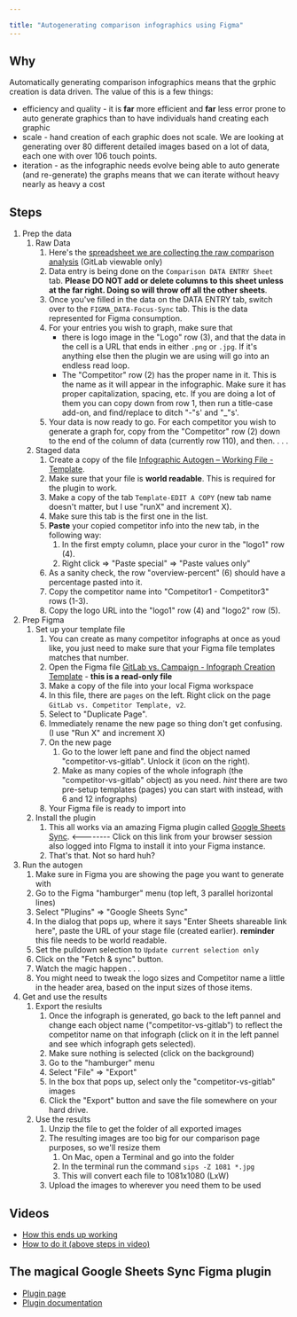 ```yaml
---

title: "Autogenerating comparison infographics using Figma"
---
```


## Why

Automatically generating comparison infographics means that the grphic creation is data driven. The value of this is a few things:
* efficiency and quality - it is **far** more efficient and **far** less error prone to auto generate graphics than to have individuals hand creating each graphic
* scale - hand creation of each graphic does not scale. We are looking at generating over 80 different detailed images based on a lot of data, each one with over 106 touch points.
* iteration - as the infographic needs evolve being able to auto generate (and re-generate) the graphs means that we can iterate without heavy nearly as heavy a cost

## Steps

1. Prep the data
   1. Raw Data
      1. Here's the [spreadsheet we are collecting the raw comparison analysis](https://docs.google.com/spreadsheets/d/1Dd1wraHGVM21L942PsYxNj8Czfvq9XO7ysG1Gge5YEk/edit?ts=5f4996cc#gid=90532820) (GitLab viewable only)
      1. Data entry is being done on the `Comparison DATA ENTRY Sheet` tab. **Please DO NOT add or delete columns to this sheet unless at the far right. Doing so will throw off all the other sheets**.
      1.  Once you've filled in the data on the DATA ENTRY tab, switch over to the `FIGMA_DATA-Focus-Sync` tab. This is the data represented for Figma consumption.
      1. For your entries you wish to graph, make sure that
         * there is logo image in the "Logo" row (3), and that the data in the cell is a URL that ends in either `.png` or `.jpg`. If it's anything else then the plugin we are using will go into an endless read loop.
         * The "Competitor" row (2) has the proper name in it. This is the name as it will appear in the infographic. Make sure it has proper capitalization, spacing, etc. If you are doing a lot of them you can copy down from row 1, then run a title-case add-on, and find/replace to ditch "-"s' and "_"s'.
      1. Your data is now ready to go. For each competitor you wish to generate a graph for, copy from the "Competitor" row (2) down to the end of the column of data (currently row 110), and then. . . .
    1. Staged data
       1. Create a copy of the file [Infographic Autogen – Working File - Template](https://docs.google.com/spreadsheets/d/1f1tsutSVxVIPU4FnYp8jnRIg1XafvXONO3tIBNb_N2A/edit?usp=sharing).
       1. Make sure that your file is **world readable**. This is required for the plugin to work.
       1. Make a copy of the tab `Template-EDIT A COPY` (new tab name doesn't matter, but I use "runX" and increment X).
       1. Make sure this tab is the first one in the list.
       1. **Paste** your copied competitor info into the new tab, in the following way:
          1. In the first empty column, place your curor in the "logo1" row (4).
          1. Right click => "Paste special" => "Paste values only"
       1. As a sanity check, the row "overview-percent" (6) should have a percentage pasted into it.
       1. Copy the competitor name into "Competitor1 - Competitor3" rows (1-3).
       1. Copy the logo URL into the "logo1" row (4) and "logo2" row (5).
1. Prep Figma
   1. Set up your template file
      1. You can create as many competitor infographs at once as youd like, you just need to make sure that your Figma file templates matches that number.
      1. Open the Figma file [GitLab vs. Campaign - Infograph Creation Template](https://www.figma.com/file/2HuDUksjDrflFNj4pQKSjG/GitLab-vs.-Campaign-Infograph-Creation-Template) - **this is a read-only file**
      1. Make a copy of the file into your local Figma workspace
      1. In this file, there are `pages` on the left. Right click on the page `GitLab vs. Competitor Template, v2`.
      1. Select to "Duplicate Page".
      1. Immediately rename the new page so thing don't get confusing. (I use "Run X" and increment X)
      1. On the new page
         1. Go to the lower left pane and find the object named "competitor-vs-gitlab". Unlock it (icon on the right).
         1. Make as many copies of the whole infograph (the "competitor-vs-gitlab" object) as you need. *hint* there are two pre-setup templates (pages) you can start with instead, with 6 and 12 infographs)
       1. Your Figma file is ready to import into
    1. Install the plugin
       1. This all works via an amazing Figma plugin called [Google Sheets Sync](https://www.figma.com/community/plugin/735770583268406934/Google-Sheets-Sync). <-------- Click on this link from your browser session also logged into FIgma to install it into your Figma instance.
       1. That's that. Not so hard huh?
1. Run the autogen
   1. Make sure in Figma you are showing the page you want to generate with
   1. Go to the Figma "hamburger" menu (top left, 3 parallel horizontal lines)
   1. Select "Plugins" => "Google Sheets Sync"
   1. In the dialog that pops up, where it says "Enter Sheets shareable link here", paste the URL of your stage file (created earlier). **reminder** this file needs to be world readable.
   1. Set the pulldown selection to `Update current selection only`
   1. Click on the "Fetch & sync" button.
   1. Watch the magic happen . . .
   1. You might need to tweak the logo sizes and Competitor name a little in the header area, based on the input sizes of those items.
1. Get and use the results
   1. Export the resiults
      1. Once the infograph is generated, go back to the left pannel and change each object name ("competitor-vs-gitlab") to reflect the competitor name on that infograph (click on it in the left pannel and see which infograph gets selected).
      1. Make sure nothing is selected (click on the background)
      1. Go to the "hamburger" menu
      1. Select "File" => "Export"
      1. In the box that pops up, select only the "competitor-vs-gitlab" images
      1. Click the "Export" button and save the file somewhere on your hard drive.
   1. Use the results
      1. Unzip the file to get the folder of all exported images
      1. The resulting images are too big for our comparison page purposes, so we'll resize them
         1. On Mac, open a Terminal and go into the folder
         1. In the terminal run the command `sips -Z 1081 *.jpg`
         1. This will convert each file to 1081x1080 (LxW)
       1. Upload the images to wherever you need them to be used



## Videos

* [How this ends up working](https://youtu.be/zUJH0aK41xE)
* [How to do it (above steps in video)](https://youtu.be/2hR0guFTtPI)

## The magical Google Sheets Sync Figma plugin

* [Plugin page](https://www.figma.com/community/plugin/735770583268406934/Google-Sheets-Sync)
* [Plugin documentation](https://www.figma.com/proto/VtXf9HikcehWB7FJrJmApl/Google-Sheets-Sync-%E2%80%93-Documentation?scaling=min-zoom&node-id=3%3A2)

